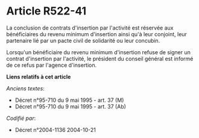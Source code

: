 # Article R522-41

La conclusion de contrats d'insertion par l'activité est réservée aux bénéficiaires du revenu minimum d'insertion ainsi qu'à
leur conjoint, leur partenaire lié par un pacte civil de solidarité ou leur concubin.

Lorsqu'un bénéficiaire du revenu minimum d'insertion refuse de signer un contrat d'insertion par l'activité, le président du
conseil général est informé de ce refus par l'agence d'insertion.

**Liens relatifs à cet article**

_Anciens textes_:

  - Décret n°95-710 du 9 mai 1995 - art. 37 (M)
  - Décret n°95-710 du 9 mai 1995 - art. 37 (Ab)

_Codifié par_:

  - Décret n°2004-1136 2004-10-21
